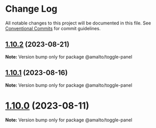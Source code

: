 # Change Log

All notable changes to this project will be documented in this file. See
[Conventional Commits](https://conventionalcommits.org) for commit guidelines.

## [1.10.2](https://github.com/amalto/platform6-ui-components/compare/@amalto/toggle-panel@1.10.1...@amalto/toggle-panel@1.10.2) (2023-08-21)

**Note:** Version bump only for package @amalto/toggle-panel

## [1.10.1](https://github.com/amalto/platform6-ui-components/compare/@amalto/toggle-panel@1.10.0...@amalto/toggle-panel@1.10.1) (2023-08-16)

**Note:** Version bump only for package @amalto/toggle-panel

# [1.10.0](https://github.com/amalto/platform6-ui-components/compare/@amalto/toggle-panel@1.9.29...@amalto/toggle-panel@1.10.0) (2023-08-11)

**Note:** Version bump only for package @amalto/toggle-panel
